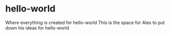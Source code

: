 # hello-world
Where everything is created for hello-world
This is the space for Alex to put down his ideas for hello-world 
